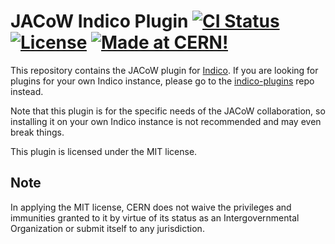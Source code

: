 # JACoW Indico Plugin [![CI Status][ci-badge]][ci-link] [![License][license-badge]][license-link] [![Made at CERN!][cern-badge]][cern-link]

This repository contains the JACoW plugin for [Indico][indico].
If you are looking for plugins for your own Indico instance, please go
to the [indico-plugins][indico-plugins] repo instead.

Note that this plugin is for the specific needs of the JACoW collaboration, so
installing it on your own Indico instance is not recommended and may even break
things.

This plugin is licensed under the MIT license.

## Note

In applying the MIT license, CERN does not waive the privileges and
immunities granted to it by virtue of its status as an Intergovernmental
Organization or submit itself to any jurisdiction.


[ci-badge]: https://github.com/indico/indico-plugin-jacow/actions/workflows/ci.yml/badge.svg
[ci-link]: https://github.com/indico/indico-plugin-jacow/actions/workflows/ci.yml
[license-link]: https://github.com/indico/indico-plugin-jacow/blob/master/LICENSE
[license-badge]: https://img.shields.io/github/license/indico/indico.svg
[cern-badge]: https://img.shields.io/badge/CERN-Open%20Source-%232980b9.svg
[cern-link]: https://home.cern
[indico]: https://github.com/indico/indico
[indico-plugins]: https://github.com/indico/indico-plugins
